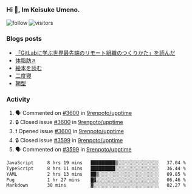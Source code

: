 ### Hi 👋, Im Keisuke Umeno.

<!--
**9renpoto/9renpoto** is a ✨ _special_ ✨ repository because its `README.md` (this file) appears on your GitHub profile.

Here are some ideas to get you started:

- 🔭 I’m currently working on ...
- 🌱 I’m currently learning ...
- 👯 I’m looking to collaborate on ...
- 🤔 I’m looking for help with ...
- 💬 Ask me about ...
- 📫 How to reach me: ...
- 😄 Pronouns: ...
- ⚡ Fun fact: ...
-->

![follow](https://img.shields.io/github/followers/9renpoto?label=Follow&style=social)
![visitors](https://komarev.com/ghpvc/?username=9renpoto&label=Profile%20views&color=0e75b6&style=flat)

### Blogs posts

<!-- BLOG-POST-LIST:START -->
- [「GitLabに学ぶ世界最先端のリモート組織のつくりかた」を読んだ](https://9renpoto.win/entry/2024/09/10/remote_organization)
- [体脂肪↗](https://9renpoto.win/entry/2024/08/12/gaining_fat)
- [絵本を読む](https://9renpoto.win/entry/2024/07/26/picture_book)
- [二度寝](https://9renpoto.win/entry/2024/07/18/going_back_to_sleep)
- [朝型](https://9renpoto.win/entry/2024/05/29/im-an-early)
<!-- BLOG-POST-LIST:END -->

### Activity

<!--START_SECTION:activity-->
1. 🗣 Commented on [#3600](https://github.com/9renpoto/upptime/issues/3600#issuecomment-2401183074) in [9renpoto/upptime](https://github.com/9renpoto/upptime)
2. 🔒 Closed issue [#3600](https://github.com/9renpoto/upptime/issues/3600) in [9renpoto/upptime](https://github.com/9renpoto/upptime)
3. ❗ Opened issue [#3600](https://github.com/9renpoto/upptime/issues/3600) in [9renpoto/upptime](https://github.com/9renpoto/upptime)
4. 🔒 Closed issue [#3599](https://github.com/9renpoto/upptime/issues/3599) in [9renpoto/upptime](https://github.com/9renpoto/upptime)
5. 🗣 Commented on [#3599](https://github.com/9renpoto/upptime/issues/3599#issuecomment-2400991512) in [9renpoto/upptime](https://github.com/9renpoto/upptime)
<!--END_SECTION:activity-->

<!--START_SECTION:waka-->

```txt
JavaScript     8 hrs 19 mins   █████████▒░░░░░░░░░░░░░░░   37.04 %
TypeScript     8 hrs 11 mins   █████████░░░░░░░░░░░░░░░░   36.44 %
YAML           2 hrs 13 mins   ██▒░░░░░░░░░░░░░░░░░░░░░░   09.85 %
Pug            1 hr 27 mins    █▓░░░░░░░░░░░░░░░░░░░░░░░   06.46 %
Markdown       30 mins         ▓░░░░░░░░░░░░░░░░░░░░░░░░   02.27 %
```

<!--END_SECTION:waka-->
